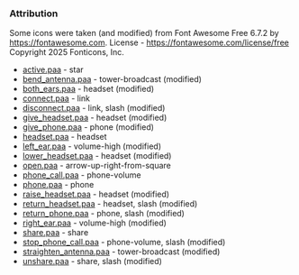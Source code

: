 ### Attribution

Some icons were taken (and modified) from Font Awesome Free 6.7.2 by https://fontawesome.com.
License - https://fontawesome.com/license/free Copyright 2025 Fonticons, Inc.

- [active.paa](data/icons/active.paa) - star
- [bend_antenna.paa](data/icons/bend_antenna.paa) - tower-broadcast (modified)
- [both_ears.paa](data/icons/both_ears.paa) - headset (modified)
- [connect.paa](data/icons/connect.paa) - link
- [disconnect.paa](data/icons/disconnect.paa) - link, slash (modified)
- [give_headset.paa](data/icons/give_headset.paa) - headset (modified)
- [give_phone.paa](data/icons/give_phone.paa) - phone (modified)
- [headset.paa](data/icons/headset.paa) - headset
- [left_ear.paa](data/icons/left_ear.paa) - volume-high (modified)
- [lower_headset.paa](data/icons/lower_headset.paa) - headset (modified)
- [open.paa](data/icons/open.paa) - arrow-up-right-from-square
- [phone_call.paa](data/icons/phone_call.paa) - phone-volume
- [phone.paa](data/icons/phone.paa) - phone
- [raise_headset.paa](data/icons/raise_headset.paa) - headset (modified)
- [return_headset.paa](data/icons/return_headset.paa) - headset, slash (modified)
- [return_phone.paa](data/icons/return_phone.paa) - phone, slash (modified)
- [right_ear.paa](data/icons/right_ear.paa) - volume-high (modified)
- [share.paa](data/icons/share.paa) - share
- [stop_phone_call.paa](data/icons/stop_phone_call.paa) - phone-volume, slash (modified)
- [straighten_antenna.paa](data/icons/straighten_antenna.paa) - tower-broadcast (modified)
- [unshare.paa](data/icons/unshare.paa) - share, slash (modified)
